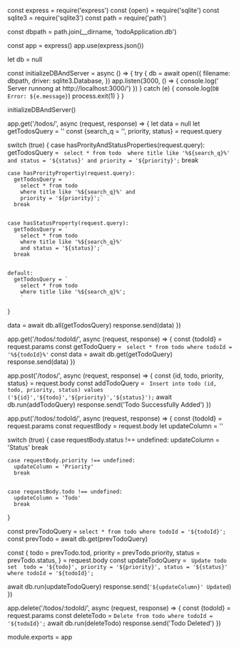 const express = require('express')
const {open} = require('sqlite')
const sqlite3 = require('sqlite3')
const path = require('path')


const dbpath = path.join(__dirname, 'todoApplication.db')


const app = express()
app.use(express.json())


let db = null


const initializeDBAndServer = async () => {
  try {
    db = await open({
      filename: dbpath,
      driver: sqlite3.Database,
    })
    app.listen(3000, () => {
      console.log(' Server runnong at http://localhost:3000/')
    })
  } catch (e) {
    console.log(`DB Error: ${e.message}`)
    process.exit(1)
  }
}


initializeDBAndServer()


app.get('/todos/', async (request, response) => {
  let data = null
  let getTodosQuery = ''
  const {search_q = '', priority, status} = request.query


  switch (true) {
    case hasProrityAndStatusProperties(request.query):
      getTodosQuery = `
        select * from todo 
        where title like '%${search_q}%' 
        and status = '${status}' and
        priority = '${priority}';`
      break


    case hasProrityPropertiy(request.query):
      getTodosQuery = `
        select * from todo 
        where title like '%${search_q}%' and
        priority = '${priority}';`
      break


    case hasStatusProperty(request.query):
      getTodosQuery = `
        select * from todo 
        where title like '%${search_q}%' 
        and status = '${status}';`
      break


    default:
      getTodosQuery = `
        select * from todo 
        where title like '%${search_q}%';
        `
  }


  data = await db.all(getTodosQuery)
  response.send(data)
})


app.get('/todos/:todoId/', async (request, response) => {
  const {todoId} = request.params
  const getTodoQuery = `
  select * from todo
  where todoId = '%${todoId}%'`
  const data = await db.get(getTodoQuery)
  response.send(data)
})


app.post('/todos/', async (request, response) => {
  const {id, todo, priority, status} = request.body
  const addTodoQuery = `
  Insert into todo (id, todo, priority, status)
  values ('${id}','${todo}','${priority}','${status}');`
  await db.run(addTodoQuery)
  response.send('Todo Successfully Added')
})


app.put('/todos/:todoId/', async (request, response) => {
  const {todoId} = request.params
  const requestBody = request.body
  let updateColumn = ''


  switch (true) {
    case requestBody.status !== undefined:
      updateColumn = 'Status'
      break


    case requestBody.priority !== undefined:
      updateColumn = 'Priority'
      break


    case requestBody.todo !== undefined:
      updateColumn = 'Todo'
      break
  }


  const prevTodoQuery = `select * from todo where todoId = '${todoId}';`
  const prevTodo = await db.get(prevTodoQuery)


  const {
    todo = prevTodo.tod,
    priority = prevTodo.priority,
    status = prevTodo.status,
  } = request.body
  const updateTodoQuery = `
    Update todo set 
    todo = '${todo}',
    priority = '${priority}',
    status = '${status}'
    where todoId = '${todoId}';`


  await db.run(updateTodoQuery)
  response.send(`'${updateColumn}' Updated`)
})


app.delete('/todos/:todoId/', async (request, response) => {
  const {todoId} = request.params
  const deleteTodo = `
  Delete from todo where todoId = '${todoId}';
  `
  await db.run(deleteTodo)
  response.send('Todo Deleted')
})


module.exports = app
